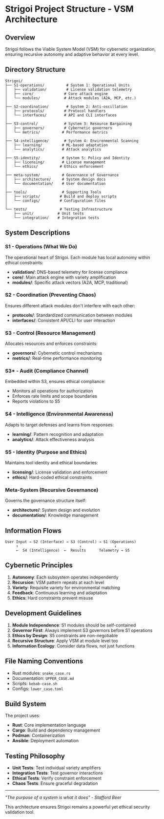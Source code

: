 # Strigoi Project Structure - VSM Architecture

## Overview

Strigoi follows the Viable System Model (VSM) for cybernetic organization, ensuring recursive autonomy and adaptive behavior at every level.

## Directory Structure

```
Strigoi/
├── S1-operations/          # System 1: Operational Units
│   ├── validation/         # License validation telemetry
│   ├── core/              # Core attack engine
│   └── modules/           # Attack modules (A2A, MCP, etc.)
│
├── S2-coordination/        # System 2: Anti-oscillation
│   ├── protocols/         # Protocol handlers
│   └── interfaces/        # API and CLI interfaces
│
├── S3-control/            # System 3: Resource Bargaining
│   ├── governors/         # Cybernetic governors
│   └── metrics/          # Performance metrics
│
├── S4-intelligence/       # System 4: Environmental Scanning
│   ├── learning/         # ML-based adaptation
│   └── analytics/        # Attack analytics
│
├── S5-identity/          # System 5: Policy and Identity
│   ├── licensing/        # License management
│   └── ethics/          # Ethics enforcement
│
├── meta-system/          # Governance of Governance
│   ├── architecture/     # System design docs
│   └── documentation/    # User documentation
│
├── tools/                # Supporting Tools
│   ├── scripts/         # Build and deploy scripts
│   └── configs/         # Configuration files
│
└── tests/               # Testing Infrastructure
    ├── unit/           # Unit tests
    └── integration/    # Integration tests
```

## System Descriptions

### S1 - Operations (What We Do)
The operational heart of Strigoi. Each module has local autonomy within ethical constraints:
- **validation/**: DNS-based telemetry for license compliance
- **core/**: Main attack engine with variety amplification
- **modules/**: Specific attack vectors (A2A, MCP, traditional)

### S2 - Coordination (Preventing Chaos)
Ensures different attack modules don't interfere with each other:
- **protocols/**: Standardized communication between modules
- **interfaces/**: Consistent API/CLI for user interaction

### S3 - Control (Resource Management)
Allocates resources and enforces constraints:
- **governors/**: Cybernetic control mechanisms
- **metrics/**: Real-time performance monitoring

### S3* - Audit (Compliance Channel)
Embedded within S3, ensures ethical compliance:
- Monitors all operations for authorization
- Enforces rate limits and scope boundaries
- Reports violations to S5

### S4 - Intelligence (Environmental Awareness)
Adapts to target defenses and learns from responses:
- **learning/**: Pattern recognition and adaptation
- **analytics/**: Attack effectiveness analysis

### S5 - Identity (Purpose and Ethics)
Maintains tool identity and ethical boundaries:
- **licensing/**: License validation and enforcement
- **ethics/**: Hard-coded ethical constraints

### Meta-System (Recursive Governance)
Governs the governance structure itself:
- **architecture/**: System design and evolution
- **documentation/**: Knowledge management

## Information Flows

```
User Input → S2 (Interface) → S3 (Control) → S1 (Operations)
     ↑                            ↓               ↓
     ←  S4 (Intelligence)  ←  Results      Telemetry → S5
```

## Cybernetic Principles

1. **Autonomy**: Each subsystem operates independently
2. **Recursion**: VSM pattern repeats at each level
3. **Variety**: Requisite variety for environmental matching
4. **Feedback**: Continuous learning and adaptation
5. **Ethics**: Hard constraints prevent misuse

## Development Guidelines

1. **Module Independence**: S1 modules should be self-contained
2. **Governor First**: Always implement S3 governors before S1 operations
3. **Ethics by Design**: S5 constraints are non-negotiable
4. **Recursive Structure**: Apply VSM at module level too
5. **Information Ecology**: Consider data flows, not just functions

## File Naming Conventions

- Rust modules: `snake_case.rs`
- Documentation: `UPPER_CASE.md`
- Scripts: `kebab-case.sh`
- Configs: `lower_case.toml`

## Build System

The project uses:
- **Rust**: Core implementation language
- **Cargo**: Build and dependency management
- **Podman**: Containerization
- **Ansible**: Deployment automation

## Testing Philosophy

- **Unit Tests**: Test individual variety amplifiers
- **Integration Tests**: Test governor interactions
- **Ethical Tests**: Verify constraint enforcement
- **Chaos Tests**: Ensure graceful degradation

---

*"The purpose of a system is what it does" - Stafford Beer*

This architecture ensures Strigoi remains a powerful yet ethical security validation tool.